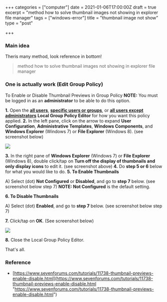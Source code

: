 +++
categories = ["computer"]
date = 2021-01-06T17:00:00Z
draft = true
excerpt = "method how to solve thumbnail images not showing in explorer file manager"
tags = ["windows-error"]
title = "thumbnail image not show"
type = "post"

+++
### Main idea

Theris many method, look reference in bottom!

> method how to solve thumbnail images not showing in explorer file manager

### One is actually work (Edit Group Policy)

To Enable or Disable Thumbnail Previews in Group Policy **NOTE:** You must be logged in as an **administrator** to be able to do this option.

**1.** Open the [**all users**](https://www.sevenforums.com/tutorials/3652-local-group-policy-editor-open.html), [**specific users or groups**](https://www.sevenforums.com/tutorials/151415-group-policy-apply-specific-user-group.html), or [**all users except administrators**](https://www.sevenforums.com/tutorials/101869-local-group-policies-apply-all-users-except-administrators.html) **Local Group Policy Editor** for how you want this policy applied. **2.** In the left pane, click on the arrow to expand **User Configuration**, **Administrative Templates**, **Windows Components**, and **Windows Explorer** (Windows 7) or **File Explorer** (Windows 8). (see screenshot below)

![](https://res.cloudinary.com/bimagv/image/upload/v1611564585/2020-12/Group_Policy_c2azxl.jpg)

**3.** In the right pane of **Windows Explorer** (Windows 7) or **File Explorer** (Windows 8), double click/tap on **Turn off the display of thumbnails and only display icons** to edit it. (see screenshot above) **4.** Do **step 5 or 6** below for what you would like to do. **5. To Enable Thumbnails**

A) Select (dot) **Not Configured** or **Disabled**, and go to **step 7** below. (see screenshot below step 7) **NOTE: Not Configured** is the default setting.

**6. To Disable Thumbnails**

A) Select (dot) **Enabled**, and go to **step 7** below. (see screenshot below step 7)

**7.** Click/tap on **OK**. (See screenshot below)

![](https://res.cloudinary.com/bimagv/image/upload/v1611564725/2020-12/Poperties_hm0jdb.jpg)

**8.** Close the Local Group Policy Editor.

That's all.

### Reference

* [https://www.sevenforums.com/tutorials/11738-thumbnail-previews-enable-disable.html](https://www.sevenforums.com/tutorials/11738-thumbnail-previews-enable-disable.html "https://www.sevenforums.com/tutorials/11738-thumbnail-previews-enable-disable.html")